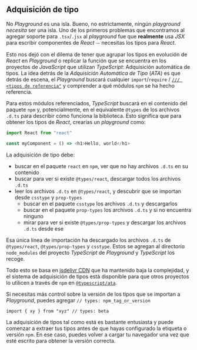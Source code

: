 ## Adquisición de tipo

No *Playground* es una isla. Bueno, no estrictamente, ningún *playground necesita* ser una isla. Uno de los primeros problemas que encontramos al agregar soporte para `.tsx`/`.jsx` al *playground* fue que **realmente** usa *JSX* para escribir componentes de *React* ⏤ necesitas los tipos para *React*.

Esto nos dejó con el dilema de tener que agrupar los tipos en evolución de *React* en *Playground* o replicar la función que se encuentra en los proyectos de *JavaScript* que utilizan *TypeScript*: Adquisición automática de tipos. La idea detrás de la *Adquisición Automática de Tipo* (*ATA*) es que detrás de escena, el *Playground* buscará cualquier `import`/`require` / [`/// <tipos de referencia"`](/docs/handbook/triple-slash-directives.html) y comprender a qué módulos `npm` se ha hecho referencia.

Para estos módulos referenciados, *TypeScript* buscará en el contenido del paquete `npm` y, potencialmente, en el equivalente `@types` de los archivos `.d.ts` para describir cómo funciona la biblioteca. Esto significa que para obtener los tipos de *React*, crearías un *playground* como:

```ts
import React from "react"

const myComponent = () => <h1>Hello, world</h1>
```

La adquisición de tipo debe:

- buscar en el paquete `react` en `npm`, ver que no hay archivos `.d.ts` en su contenido
- buscar para ver si existe `@types/react`, descargar todos los archivos `.d.ts`
- leer los archivos `.d.ts` en `@types/react`, y descubrir que se importan desde `csstype` y `prop-types`
  - buscar en el paquete `csstype` los archivos `.d.ts` y descargarlos
  - buscar en el paquete `prop-types` los archivos `.d.ts` y si no encuentra ninguno
  - mirar para ver si existe `@types/prop-types` y descargar los archivos `.d.ts` desde ese

Esa única línea de importación ha descargado los archivos `.d.ts` de `@types/react`, `@types/prop-types` y `csstype`. Estos se agregan al directorio `node_modules` del proyecto *TypeScript* de *Playground* y *TypeScript* los recoge.

Todo esto se basa en [jsdelivr CDN](https://www.jsdelivr.com/) que ha mantenido baja la complejidad, y el sistema de adquisición de tipos está disponible para que otros proyectos lo utilicen a través de `npm` en [`@typescript/ata`](https://www.npmjs.com/package/@typescript/ata).

Si necesitas más control sobre la versión de los tipos que se importan a *Playground*, puedes agregar `// types: npm_tag_or_version`

```
import { xy } from "xyz" // types: beta
```

La adquisición de tipos tal como está es bastante entusiasta y puede comenzar a extraer tus tipos antes de que hayas configurado la etiqueta o versión `npm`. En ese caso, puedes volver a cargar tu navegador una vez que esté escrito para obtener la versión correcta.
